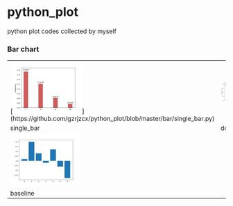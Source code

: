 # python_plot
python plot codes collected by myself

### Bar chart

<table style="width:100%; table-layout:fixed;">
  <tr>
    <td>[<img width="160px" src="res/single_bar.png">](https://github.com/gzrjzcx/python_plot/blob/master/bar/single_bar.py)</td>
    <td><img width="160px" src="res/double_bar.png"></td>
    <td><img width="160px" src="res/double_baseline_bar.png"></td>
    <td><img width="160px" src="res/triple_bar.png"></td>
  </tr>
  <tr>
    <td>single_bar</td>
    <td>double_bar</td>
    <td>double_baseline_bar</td>
    <td>triple_bar</td>
  </tr>
  <tr>
    <td><img width="160px" src="res/baseline.png"></td>
    <td></td>
  </tr>
  <tr>
    <td>baseline</td>
    <td></td>
  </tr>
</table>
